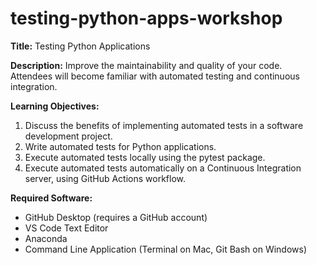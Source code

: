 # testing-python-apps-workshop

**Title:** Testing Python Applications

**Description:** Improve the maintainability and quality of your code. Attendees will become familiar with automated testing and continuous integration.

**Learning Objectives:**
1. Discuss the benefits of implementing automated tests in a software development project.
2. Write automated tests for Python applications.
3. Execute automated tests locally using the pytest package.
4. Execute automated tests automatically on a Continuous Integration server, using GitHub Actions workflow.

**Required Software:**
+ GitHub Desktop (requires a GitHub account)
+ VS Code Text Editor
+ Anaconda
+ Command Line Application (Terminal on Mac, Git Bash on Windows)
